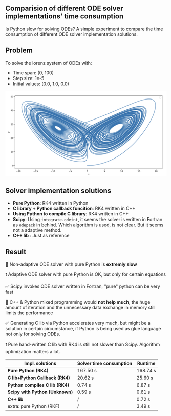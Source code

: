 ## Comparision of different ODE solver implementations' time consumption

Is Python slow for solving ODEs? A simple experiment to compare the time consumption of different ODE solver implementation solutions.

## Problem

To solve the lorenz system of ODEs with:

- Time span: (0, 100)
- Step size: 1e-5
- Initial values: (0.0, 1.0, 0.0)

![lorenz_xz](./assets/lorenz_xz.png)

## Solver implementation solutions

- **Pure Python**: RK4 written in Python
- **C library + Python callback funcition**: RK4 written in C++
- **Using Python to compile C library**: RK4 written in C++
- **Scipy**: Using `integrate.odeint`, it seems the solver is written in Fortran as `odepack` in behind. Which algorithm is used, is not clear. But it seems not a adaptive method.
- **C++ lib** : Just as reference

## Result

:no_entry_sign: Non-adaptive ODE solver with pure Python is **extremly slow**

:heavy_exclamation_mark: Adaptive ODE solver with pure Python is OK, but only for certain equations 

 :white_check_mark: Scipy invokes ODE solver written in Fortran, "pure" python can be very fast

:no_entry_sign: C++ & Python mixed programming would **not help much**, the huge amount of iteration and the unnecessary data exchange in memory still limits the performance

 :white_check_mark: Generating C lib via Python accelerates very much, but might be a solution in certain circumstance, if Python is being used as glue language not only for solving ODEs.

:heavy_exclamation_mark: Pure hand-written C lib with RK4 is still not slower than Scipy. Algorithm optimization matters a lot. 

| Impl. solutions                 | Solver time consumption | Runtime  |
| ------------------------------- | ----------------------- | -------- |
| **Pure Python (RK4)**           | 167.50 s                | 168.74 s |
| **C lib+Python Callback (RK4)** | 20.62 s                 | 25.60 s  |
| **Python compiles C lib (RK4)** | 0.74 s                  | 6.87 s   |
| **Scipy with Python (Unknown)** | 0.59 s                  | 0.61 s   |
| **C++ lib**                     | /                       | 0.72 s   |
| extra: pure Python (RKF)        | /                       | 3.49 s   |


